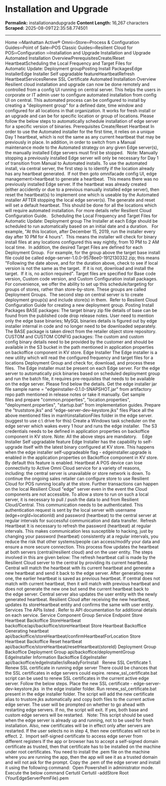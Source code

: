 # Installation and Upgrade

**Permalink:** installationandupgrade
**Content Length:** 16,267 characters
**Scraped:** 2025-08-09T22:35:58.774501

---

Home &rsaquo;&rsaquo;Manhattan Active® Omni&rsaquo;&rsaquo;Store&rsaquo;&rsaquo;Process & Configuration Guides&rsaquo;&rsaquo;Point of Sale&rsaquo;&rsaquo;POS Classic Guides&rsaquo;&rsaquo;Resilient Cloud for POS&rsaquo;&rsaquo;Configuration ››Installation and Upgrade Installation and Upgrade Automated Installation OverviewPrerequisitesCreate/Reset HeartbeatScheduling the Local Frequency and Target Files for Automatic&nbsp;Update: Deployment groupPosting Install PackagesEdge InstallerEdge Installer Self upgradable featureHeartbeatRefresh HeartbeatServicesRenew SSL Certificate Automated Installation Overview Resilient cloud installation and upgrade&nbsp;can now be done remotely and controlled&nbsp;from a config UI&nbsp;running on central server. This helps the users in corporate or IT admin user to configure automated installation from config UI&nbsp;on central. This&nbsp;automated process can be configured to install by creating a "deployment group" for a defined date, time window&nbsp;and configured for all locations&nbsp;in that organization. It&nbsp;works for fresh install or an upgrade and can be for specific location or group of locations. Please follow the below steps to automatically schedule installation&nbsp;of edge server for a specific version of binaries. Prerequisites Create/Reset Heartbeat In order to use the Automated installer for the first time, it relies on a unique Day 1 heartbeat, which is not the same as any current heartbeat that may be previously in place.&nbsp;In addition, in order to switch from a Manual maintenance mode to the Automated strategy on any given Edge server(s), the manually&nbsp;installed Edge servers must first be stopped.&nbsp;&nbsp; Note:&nbsp;Manually stopping a previously installed Edge server will only be necessary for Day 1 of transition from Manual to Automated installs. To use the automated install, via&nbsp;central server, the first step is to identify if the location already has any heartbeat generated.&nbsp; If not then goto omnifacade config UI, edge management&gt;heartbeat to generate a heartbeat.&nbsp;&nbsp;This means there was no previously installed Edge server. If the heartbeat was&nbsp;already created (either accidently or due to&nbsp;a previous manually installed edge server), then reset the heartbeat(s) to implement one which is useable by the Automated installer AFTER stopping the local edge server(s). The generate and reset will set a default heartbeat. This should be done for all the locations which will require automated installation. For more details refer&nbsp;Resilient Cloud Configuration Guide. &nbsp; Scheduling the Local Frequency and Target Files for Automatic&nbsp;Update: Deployment group The Installer at each Edge should be scheduled to run automatically based on an initial date and a duration.&nbsp; &nbsp;For example, "At this location, after December 15, 2019, run the installer every day after 10 PM for 4 hours".&nbsp; This means the installer will check for binary install files at any locations configured this way nightly, from 10 PM to 2 AM local time.&nbsp; In addition, the desired Target Files are defined for each Deployment Group.&nbsp; For example, for the group above the target base install file could be called edge-server-1.0.0-9578ee0-1912130332.zip; this means "Following the date above, and for the duration above, check to see if local version is not the same as the target.&nbsp; If it is not, download and install the target.&nbsp; If it is, no action required". Target files are specified&nbsp;for Base code version, Custom code version, and Custom Configuration install packages.&nbsp; For convenience, we offer the ability to set up this schedule/targeting for groups of stores, rather than store-by-store. These groups are called Deployment Groups.&nbsp; The second step on central server is to create deployment group(s) and include store(s) in them.&nbsp; Refer to Resilient Cloud Configuration Guide&nbsp;for creating a new deployment&nbsp;group. Posting Install Packages BASE packages: The target binary zip file details of base can be found from the published code drop release notes. User need to mention only the edge base binaries;&nbsp;MySQL&nbsp;binaries details is figured out by edge installer internal in code and no longer need to be downloaded separately. The BASE package is taken direct from the retailer object store repository. CUSTOM and CUSTOM CONFIG packages: The custom and custom config&nbsp;binary details need&nbsp;to be provided by the customer and should be available in the S3 bucket in the path mentioned in application properties on&nbsp;backoffice component in KV store. Edge Installer The Edge installer is a new utility which will read the configured frequency and target files&nbsp;for a locations Deployment Group and check for, download, and process these files.&nbsp; The Edge installer must be present on each Edge server. For the edge server to automatically pick binaries based on scheduled deployment group and run the batch file, it requires&nbsp;pre-requisites that needs to be available on the edge server. Please find below the details. Get the edge installer jar file sample name = "edgeinstaller-0.1.0-SNAPSHOT.jar" from artifactory repo path mentioned in release notes or take it manually. Get sample files&nbsp;and prepare "common.properties", "location.properties", "deployment.properties", "startup.bat" from implementation guides. Prepare the "truststore.jks" and "edge-server-dev-keystore.jks" files Place all the above mentioned files in manh\installationFiles folder in the edge server. (suggest to use c:\ drive for this) Create a Windows task scheduler on the edge server which wakes every 1 hour and runs the edge installer.&nbsp; The S3 credentials needs to be defined in application properties on backoffice component in KV store. Note: All the above steps are mandatory.&nbsp; &nbsp; Edge Installer Self upgradable feature Edge Installer has the capability to self-upgrade itself with the latest binary configured at KV store. This happens when the edge installer self-upgradeable flag - edgeinstaller.upgrade is enabled in the application properties on Backoffice component in KV store. By default this feature is enabled. Heartbeat A POS device can lose connectivity to Active Omni Cloud service for a variety of reasons, including:&nbsp;the central server is unavailable or store network is down. To continue the ongoing sales retailer can configure store&nbsp;to use Resilient Cloud for POS running locally at the store.&nbsp;Further transactions can happen on the local Resilient Cloud "edge" server even in the event the Cloud components are not accessible. To allow a store to run on such a local server,&nbsp;it is necessary&nbsp;to pull / push the data to and from Resilient Cloud/Central. This communication needs to be authenticated. This authentication request is sent by the local&nbsp;server with username (edge+orgId+locationId) and password (heartbeat) to the central server at regular intervals for successful&nbsp;communication and data transfer.&nbsp; Refresh Heartbeat It is necessary to refresh the password (heartbeat) at regular intervals. This makes communication less susceptible to hacking, just by changing your password (heartbeat) consistently at a regular intervals, you reduce the risk that other systems/people can access/modify your data&nbsp;and ensure a more secure connection. This process flow updates the heartbeat at both servers (central/resilient cloud) and on the user entity. The steps involved in this are given below: The refresh heartbeat call is made by the Resilient Cloud server to the central by providing its current heartbeat. Central will match the heartbeat with its current heartbeat and generate a new heartbeat and send it back to the edge server. After generating new one, the earlier heartbeat is saved as&nbsp;previous heartbeat. If central does not match with current heartbeat, then it will match with previous heartbeat and does not generate the new one but send the current heartbeat back to the&nbsp;edge server. Central server also updates the user entity with the newly generated heartbeat. Resilient Cloud after receiving the new heartbeat, updates its storeHeartbeat entity and confirms the same with user entity. Services The&nbsp;APIs listed .&nbsp;Refer to API documentation for additional details on&nbsp;each service. Service Component Group Service Endpoint Store Heartbeat Backoffice StoreHeartbeat backoffice/api/backoffice/storeHeartbeat Store Heartbeat Backoffice Generating heartbeat api/backoffice/storeHeartbeat/confirmHeartbeatForLocation Store Heartbeat Backoffice Reset heartbeat api/backoffice/storeHeartbeat/resetHeartbeat{storeId} Deployment Group Backoffice Deployment Group api/backoffice/deploymentGroup EdgeInstaller Information Backoffice EdgeInstaller api/backoffice/edgeInstaller/isReadyForInstall &nbsp; Renew SSL Certificate 1.&nbsp; Renew SSL certificate in running edge server There could be chances that the SSL certificates in edge servers could expire.&nbsp;renew_ssl_certificate.bat script&nbsp;can be used to renew SSL certificates in the current active edge server. Follow the below steps. Place the new SSL certificate -&nbsp;edge-server-dev-keystore.jks&nbsp;&nbsp;in the edge installer folder. Run&nbsp;renew_ssl_certificate.bat present in the edge installer folder. The script will add the new certificate alias to trustore.jks automatically and copy both files to the current active edge server. The user will be prompted on whether to go ahead with restarting edge servers. If no, the script will exit. If yes, both base and custom edge servers will be restarted.&nbsp;&nbsp; Note: This script should be used when the edge server is already up and running, not to be used for fresh installation. Also, new certificates will be in effect only after servers are restarted. If the user selects no in step 4, then new certificates will not be in effect. 2.&nbsp; Import self-signed certificate to access edge server from different registers If the app or browser has to accept a self-signed domain certificate as trusted, then that certificate has to be installed on the machine under root certificates. You need to install the .pem file on the machine where you are running the app, then the app will see it as a trusted domain and will not ask for the prompt. Copy the .pem of the edge server and install it using the following command:&nbsp; Open Powershell in administrator mode. Execute the below command Certutil Certutil&nbsp;-addStore&nbsp;Root {YourEdgeServerPemFile}.pem